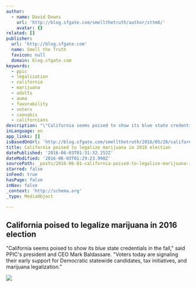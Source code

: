 ```yaml
---
author:
  - name: David Downs
    url: 'http://blog.sfgate.com/smellthetruth/author/sttm6/'
    avatar: {}
related: []
publisher:
  url: 'http://blog.sfgate.com'
  name: Smell the Truth
  favicon: null
  domain: blog.sfgate.com
keywords:
  - ppic
  - legalization
  - california
  - marijuana
  - adults
  - auma
  - favorability
  - voters
  - cannabis
  - californians
description: "\"California seems poised to show its blue state credentials in the fall,\" said PPIC's president and CEO Mark Baldassare. \"Voters today are signaling their early support for Democratic statewide candidates, tax initiatives, and marijuana legalization.\""
inLanguage: en
app_links: []
isBasedOnUrl: 'http://blog.sfgate.com/smellthetruth/2016/05/26/california-poised-to-legalize-marijuana-in-2016-election/'
title: California poised to legalize marijuana in 2016 election
datePublished: '2016-06-03T01:31:32.252Z'
dateModified: '2016-06-03T01:29:23.998Z'
sourcePath: _posts/2016-06-01-california-poised-to-legalize-marijuana-in-2016-election.md
starred: false
inFeed: true
hasPage: false
inNav: false
_context: 'http://schema.org'
_type: MediaObject

---
```

<article style=""><h1>California poised to legalize marijuana in 2016 election</h1><p>"California seems poised to show its blue state credentials in the fall," said PPIC's president and CEO Mark Baldassare. "Voters today are signaling their early support for Democratic statewide candidates, tax initiatives, and marijuana legalization."</p><img src="http://blog.sfgate.com/smellthetruth/files/2014/01/protest.jpg" /></article>